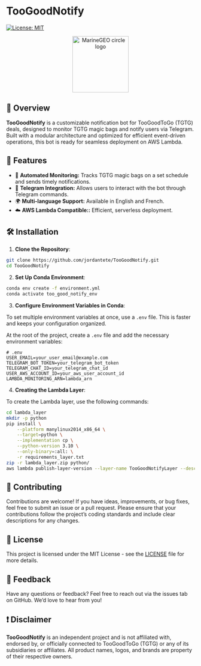 # TooGoodNotify 

[![License: MIT](https://img.shields.io/badge/License-MIT-blue.svg)](https://opensource.org/licenses/MIT)

<p align="center">
  <img src="https://github.com/pownedjojo/TooGoodNotify/assets/2340374/f62f2f94-957d-4279-8c77-3214b687299b" alt="MarineGEO circle logo" style="height: 150px; width:150px;"/>
</p>


## 📌 Overview

**TooGoodNotify** is a customizable notification bot for TooGoodToGo (TGTG) deals, designed to monitor TGTG magic bags and notify users via Telegram. Built with a modular architecture and optimized for efficient event-driven operations, this bot is ready for seamless deployment on AWS Lambda.

## 🚀 Features

- 🔄 **Automated Monitoring:** Tracks TGTG magic bags on a set schedule and sends timely notifications.
- 💬 **Telegram Integration:** Allows users to interact with the bot through Telegram commands.
- 🌍 **Multi-language Support:** Available in English and French.
- ☁️ **AWS Lambda Compatible::** Efficient, serverless deployment.


## 🛠️ Installation

1. **Clone the Repository**:
  ```sh
  git clone https://github.com/jordantete/TooGoodNotify.git
  cd TooGoodNotify
  ```

2. **Set Up Conda Environment**:
  ```sh
  conda env create -f environment.yml
  conda activate too_good_notify_env
  ```

3. **Configure Environment Variables in Conda**:

To set multiple environment variables at once, use a `.env` file. This is faster and keeps your configuration organized.

At the root of the project, create a `.env` file and add the necessary environment variables:

  ```plaintext
  # .env
  USER_EMAIL=your_user_email@example.com
  TELEGRAM_BOT_TOKEN=your_telegram_bot_token
  TELEGRAM_CHAT_ID=your_telegram_chat_id
  USER_AWS_ACCOUNT_ID=your_aws_user_account_id
  LAMBDA_MONITORING_ARN=lambda_arn
  ```

4. **Creating the Lambda Layer**:

To create the Lambda layer, use the following commands:

  ```sh
  cd lambda_layer
  mkdir -p python
  pip install \
      --platform manylinux2014_x86_64 \
      --target=python \
      --implementation cp \
      --python-version 3.10 \
      --only-binary=:all: \
      -r requirements_layer.txt
  zip -r lambda_layer.zip python/
  aws lambda publish-layer-version --layer-name TooGoodNotifyLayer --description "Layer for dependencies" --zip-file fileb://lambda_layer.zip --compatible-runtimes python3.10
  ```

## 🤝 Contributing

Contributions are welcome! If you have ideas, improvements, or bug fixes, feel free to submit an issue or a pull request. Please ensure that your contributions follow the project’s coding standards and include clear descriptions for any changes.

## 📄 License

This project is licensed under the MIT License - see the [LICENSE](./LICENSE.txt) file for more details.

## 👀 Feedback

Have any questions or feedback? Feel free to reach out via the issues tab on GitHub. We’d love to hear from you!

## ❗ Disclaimer

**TooGoodNotify** is an independent project and is not affiliated with, endorsed by, or officially connected to TooGoodToGo (TGTG) or any of its subsidiaries or affiliates. All product names, logos, and brands are property of their respective owners.